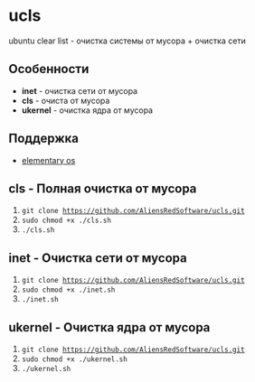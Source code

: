 # ucls
ubuntu clear list - очистка системы от мусора + очистка сети

## Особенности
+ <b>inet</b> - очистка сети от мусора
+ <b>cls</b> - очиста от мусора
+ <b>ukernel</b> - очистка ядра от мусора

## Поддержка
+ [elementary os](https://elementary.io)

## cls - Полная очистка от мусора
1. <code>git clone https://github.com/AliensRedSoftware/ucls.git</code>
2. <code>sudo chmod +x ./cls.sh</code>
3. <code>./cls.sh</code>

## inet - Очистка сети от мусора
1. <code>git clone https://github.com/AliensRedSoftware/ucls.git</code>
2. <code>sudo chmod +x ./inet.sh</code>
3. <code>./inet.sh</code>

## ukernel - Очистка ядра от мусора
1. <code>git clone https://github.com/AliensRedSoftware/ucls.git</code>
2. <code>sudo chmod +x ./ukernel.sh</code>
3. <code>./ukernel.sh</code>

